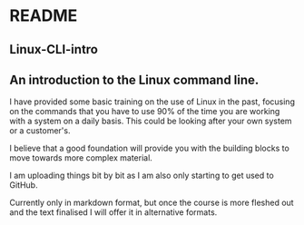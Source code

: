 # README

## Linux-CLI-intro

## An introduction to the Linux command line.

I have provided some basic training on the use of Linux in the past, focusing on the commands that you have to use 90% of the time you are working with a system on a daily basis. This could be looking after your own system or a customer's.

I believe that a good foundation will provide you with the building blocks to move towards more complex material.

I am uploading things bit by bit as I am also only starting to get used to GitHub.

Currently only in markdown format, but once the course is more fleshed out and the text finalised I will offer it in alternative formats.

